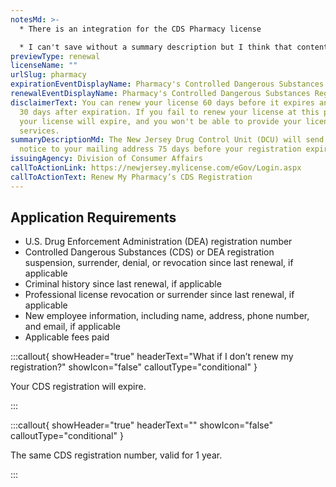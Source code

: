 ```yaml
---
notesMd: >-
  * There is an integration for the CDS Pharmacy license

  * I can't save without a summary description but I think that content is technically static so I copied/pasted
previewType: renewal
licenseName: ""
urlSlug: pharmacy
expirationEventDisplayName: Pharmacy's Controlled Dangerous Substances Registration Expiration
renewalEventDisplayName: Pharmacy's Controlled Dangerous Substances Registration Renewal Deadline
disclaimerText: You can renew your license 60 days before it expires and up to
  30 days after expiration. If you fail to renew your license at this point,
  your license will expire, and you won't be able to provide your licensed
  services.
summaryDescriptionMd: The New Jersey Drug Control Unit (DCU) will send a renewal
  notice to your mailing address 75 days before your registration expires.
issuingAgency: Division of Consumer Affairs
callToActionLink: https://newjersey.mylicense.com/eGov/Login.aspx
callToActionText: Renew My Pharmacy’s CDS Registration
---
```


## Application Requirements

- U.S. Drug Enforcement Administration (DEA) registration number
- Controlled Dangerous Substances (CDS) or DEA registration suspension, surrender, denial, or revocation since last renewal, if applicable
- Criminal history since last renewal, if applicable
- Professional license revocation or surrender since last renewal, if applicable
- New employee information, including name, address, phone number, and email, if applicable
- Applicable fees paid

:::callout{ showHeader="true" headerText="What if I don’t renew my registration?" showIcon="false" calloutType="conditional" }

Your CDS registration will expire.

:::

:::callout{ showHeader="true" headerText="" showIcon="false" calloutType="conditional" }

The same CDS registration number, valid for 1 year.

:::
